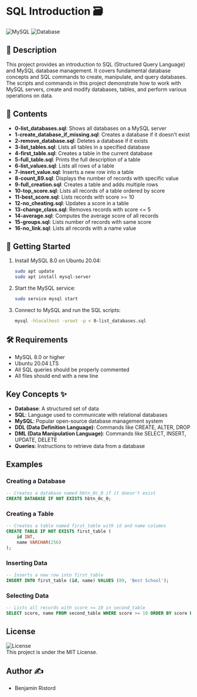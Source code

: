 # SQL Introduction 🗃️

![MySQL](https://img.shields.io/badge/MySQL-8.0%2B-blue.svg)
![Database](https://img.shields.io/badge/Database-Fundamentals-orange.svg)

## 📖 Description
This project provides an introduction to SQL (Structured Query Language) and MySQL database management. It covers fundamental database concepts and SQL commands to create, manipulate, and query databases. The scripts and commands in this project demonstrate how to work with MySQL servers, create and modify databases, tables, and perform various operations on data.

## 📂 Contents
- **0-list_databases.sql**: Shows all databases on a MySQL server
- **1-create_database_if_missing.sql**: Creates a database if it doesn't exist
- **2-remove_database.sql**: Deletes a database if it exists
- **3-list_tables.sql**: Lists all tables in a specified database
- **4-first_table.sql**: Creates a table in the current database
- **5-full_table.sql**: Prints the full description of a table
- **6-list_values.sql**: Lists all rows of a table
- **7-insert_value.sql**: Inserts a new row into a table
- **8-count_89.sql**: Displays the number of records with specific value
- **9-full_creation.sql**: Creates a table and adds multiple rows
- **10-top_score.sql**: Lists all records of a table ordered by score
- **11-best_score.sql**: Lists records with score >= 10
- **12-no_cheating.sql**: Updates a score in a table
- **13-change_class.sql**: Removes records with score <= 5
- **14-average.sql**: Computes the average score of all records
- **15-groups.sql**: Lists number of records with same score
- **16-no_link.sql**: Lists all records with a name value

## 🚀 Getting Started
1. Install MySQL 8.0 on Ubuntu 20.04:
   ```bash
   sudo apt update
   sudo apt install mysql-server
   ```

2. Start the MySQL service:
   ```bash
   sudo service mysql start
   ```

3. Connect to MySQL and run the SQL scripts:
   ```bash
   mysql -hlocalhost -uroot -p < 0-list_databases.sql
   ```

## 🛠️ Requirements
- MySQL 8.0 or higher
- Ubuntu 20.04 LTS
- All SQL queries should be properly commented
- All files should end with a new line

## Key Concepts ✨
- **Database**: A structured set of data
- **SQL**: Language used to communicate with relational databases
- **MySQL**: Popular open-source database management system
- **DDL (Data Definition Language)**: Commands like CREATE, ALTER, DROP
- **DML (Data Manipulation Language)**: Commands like SELECT, INSERT, UPDATE, DELETE
- **Queries**: Instructions to retrieve data from a database

## Examples

### Creating a Database
```sql
-- Creates a database named hbtn_0c_0 if it doesn't exist
CREATE DATABASE IF NOT EXISTS hbtn_0c_0;
```

### Creating a Table
```sql
-- Creates a table named first_table with id and name columns
CREATE TABLE IF NOT EXISTS first_table (
    id INT,
    name VARCHAR(256)
);
```

### Inserting Data
```sql
-- Inserts a new row into first_table
INSERT INTO first_table (id, name) VALUES (89, 'Best School');
```

### Selecting Data
```sql
-- Lists all records with score >= 10 in second_table
SELECT score, name FROM second_table WHERE score >= 10 ORDER BY score DESC;
```

## License
![License](https://img.shields.io/badge/License-MIT-green.svg)  
This project is under the MIT License.

## Author ✍️
- Benjamin Ristord